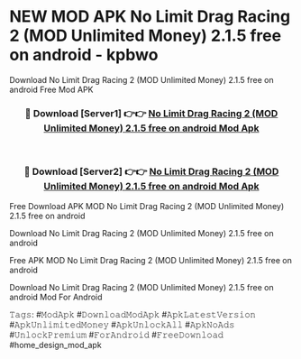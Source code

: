 # NEW MOD APK No Limit Drag Racing 2 (MOD Unlimited Money) 2.1.5 free on android - kpbwo
Download No Limit Drag Racing 2 (MOD Unlimited Money) 2.1.5 free on android Free Mod APK

<div align="center">
<h3>🔴 Download [Server1] 👉👉 <a href="https://apk-comot.site?title=No_Limit_Drag_Racing_2_(MOD_Unlimited_Money)_2.1.5_free_on_android">No Limit Drag Racing 2 (MOD Unlimited Money) 2.1.5 free on android Mod Apk</a></h3><br>

<h3>🔴 Download [Server2] 👉👉 <a href="https://apk-comot.site?title=No_Limit_Drag_Racing_2_(MOD_Unlimited_Money)_2.1.5_free_on_android">No Limit Drag Racing 2 (MOD Unlimited Money) 2.1.5 free on android Mod Apk</a></h3>
</div>


Free Download APK MOD No Limit Drag Racing 2 (MOD Unlimited Money) 2.1.5 free on android

Download No Limit Drag Racing 2 (MOD Unlimited Money) 2.1.5 free on android 

Free APK MOD No Limit Drag Racing 2 (MOD Unlimited Money) 2.1.5 free on android 

Download No Limit Drag Racing 2 (MOD Unlimited Money) 2.1.5 free on android Mod For Android

𝚃𝚊𝚐𝚜: #𝙼𝚘𝚍𝙰𝚙𝚔 #𝙳𝚘𝚠𝚗𝚕𝚘𝚊𝚍𝙼𝚘𝚍𝙰𝚙𝚔 #𝙰𝚙𝚔𝙻𝚊𝚝𝚎𝚜𝚝𝚅𝚎𝚛𝚜𝚒𝚘𝚗 #𝙰𝚙𝚔𝚄𝚗𝚕𝚒𝚖𝚒𝚝𝚎𝚍𝙼𝚘𝚗𝚎𝚢 #𝙰𝚙𝚔𝚄𝚗𝚕𝚘𝚌𝚔𝙰𝚕𝚕 #𝙰𝚙𝚔𝙽𝚘𝙰𝚍𝚜 #𝚄𝚗𝚕𝚘𝚌𝚔𝙿𝚛𝚎𝚖𝚒𝚞𝚖 #𝙵𝚘𝚛𝙰𝚗𝚍𝚛𝚘𝚒𝚍 #𝙵𝚛𝚎𝚎𝙳𝚘𝚠𝚗𝚕𝚘𝚊𝚍 #home_design_mod_apk